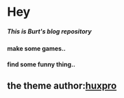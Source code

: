 # Hey

##### This is Burt's blog repository

#### make some games..

#### find some funny thing..

## the theme author:[huxpro](https://github.com/Huxpro)
